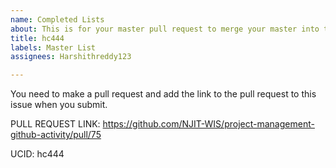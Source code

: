 ```yaml
---
name: Completed Lists
about: This is for your master pull request to merge your master into this repo.
title: hc444
labels: Master List
assignees: Harshithreddy123

---
```


You need to make a pull request and add the link to the pull request to this issue when you submit.  

PULL REQUEST LINK: https://github.com/NJIT-WIS/project-management-github-activity/pull/75

UCID: hc444
